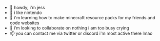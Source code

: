 - 👋 howdy, i'm jess
- 👀 i like nintendo
- 🌱 i'm learning how to make minecraft resource packs for my friends and code websites
- 💞️ i’m looking to collaborate on nothing i am too busy crying
- 📫 you can contact me via twitter or discord i'm most active there lmao

<!---
jessicattios/jessicattios is a ✨ special ✨ repository because its `README.md` (this file) appears on your GitHub profile.
You can click the Preview link to take a look at your changes.
--->
